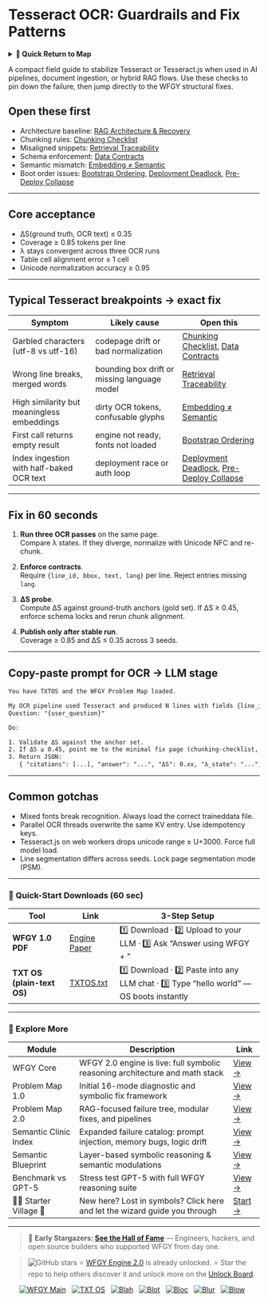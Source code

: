 # Tesseract OCR: Guardrails and Fix Patterns

<details>
  <summary><strong>🧭 Quick Return to Map</strong></summary>

<br>

  > You are in a sub-page of **DocumentAI_OCR**.  
  > To reorient, go back here:  
  >
  > - [**DocumentAI_OCR** — document parsing and optical character recognition](./README.md)  
  > - [**WFGY Global Fix Map** — main Emergency Room, 300+ structured fixes](../README.md)  
  > - [**WFGY Problem Map 1.0** — 16 reproducible failure modes](../../README.md)  
  >
  > Think of this page as a desk within a ward.  
  > If you need the full triage and all prescriptions, return to the Emergency Room lobby.
</details>


A compact field guide to stabilize Tesseract or Tesseract.js when used in AI pipelines, document ingestion, or hybrid RAG flows. Use these checks to pin down the failure, then jump directly to the WFGY structural fixes.

## Open these first

- Architecture baseline: [RAG Architecture & Recovery](https://github.com/onestardao/WFGY/blob/main/ProblemMap/rag-architecture-and-recovery.md)  
- Chunking rules: [Chunking Checklist](https://github.com/onestardao/WFGY/blob/main/ProblemMap/chunking-checklist.md)  
- Misaligned snippets: [Retrieval Traceability](https://github.com/onestardao/WFGY/blob/main/ProblemMap/retrieval-traceability.md)  
- Schema enforcement: [Data Contracts](https://github.com/onestardao/WFGY/blob/main/ProblemMap/data-contracts.md)  
- Semantic mismatch: [Embedding ≠ Semantic](https://github.com/onestardao/WFGY/blob/main/ProblemMap/embedding-vs-semantic.md)  
- Boot order issues: [Bootstrap Ordering](https://github.com/onestardao/WFGY/blob/main/ProblemMap/bootstrap-ordering.md), [Deployment Deadlock](https://github.com/onestardao/WFGY/blob/main/ProblemMap/deployment-deadlock.md), [Pre-Deploy Collapse](https://github.com/onestardao/WFGY/blob/main/ProblemMap/predeploy-collapse.md)

---

## Core acceptance

- ΔS(ground truth, OCR text) ≤ 0.35  
- Coverage ≥ 0.85 tokens per line  
- λ stays convergent across three OCR runs  
- Table cell alignment error ≤ 1 cell  
- Unicode normalization accuracy ≥ 0.95  

---

## Typical Tesseract breakpoints → exact fix

| Symptom | Likely cause | Open this |
|---------|--------------|-----------|
| Garbled characters (utf-8 vs utf-16) | codepage drift or bad normalization | [Chunking Checklist](https://github.com/onestardao/WFGY/blob/main/ProblemMap/chunking-checklist.md), [Data Contracts](https://github.com/onestardao/WFGY/blob/main/ProblemMap/data-contracts.md) |
| Wrong line breaks, merged words | bounding box drift or missing language model | [Retrieval Traceability](https://github.com/onestardao/WFGY/blob/main/ProblemMap/retrieval-traceability.md) |
| High similarity but meaningless embeddings | dirty OCR tokens, confusable glyphs | [Embedding ≠ Semantic](https://github.com/onestardao/WFGY/blob/main/ProblemMap/embedding-vs-semantic.md) |
| First call returns empty result | engine not ready, fonts not loaded | [Bootstrap Ordering](https://github.com/onestardao/WFGY/blob/main/ProblemMap/bootstrap-ordering.md) |
| Index ingestion with half-baked OCR text | deployment race or auth loop | [Deployment Deadlock](https://github.com/onestardao/WFGY/blob/main/ProblemMap/deployment-deadlock.md), [Pre-Deploy Collapse](https://github.com/onestardao/WFGY/blob/main/ProblemMap/predeploy-collapse.md) |

---

## Fix in 60 seconds

1. **Run three OCR passes** on the same page.  
   Compare λ states. If they diverge, normalize with Unicode NFC and re-chunk.  

2. **Enforce contracts**.  
   Require `{line_id, bbox, text, lang}` per line. Reject entries missing `lang`.  

3. **ΔS probe**.  
   Compute ΔS against ground-truth anchors (gold set). If ΔS ≥ 0.45, enforce schema locks and rerun chunk alignment.  

4. **Publish only after stable run**.  
   Coverage ≥ 0.85 and ΔS ≤ 0.35 across 3 seeds.  

---

## Copy-paste prompt for OCR → LLM stage

```txt
You have TXTOS and the WFGY Problem Map loaded.

My OCR pipeline used Tesseract and produced N lines with fields {line_id, bbox, text, lang}.
Question: "{user_question}"

Do:

1. Validate ΔS against the anchor set.
2. If ΔS ≥ 0.45, point me to the minimal fix page (chunking-checklist, embedding-vs-semantic, retrieval-traceability).
3. Return JSON:
   { "citations": [...], "answer": "...", "ΔS": 0.xx, "λ_state": "...", "next_fix": "..." }
````

---

## Common gotchas

* Mixed fonts break recognition. Always load the correct traineddata file.
* Parallel OCR threads overwrite the same KV entry. Use idempotency keys.
* Tesseract.js on web workers drops unicode range ≥ U+3000. Force full model load.
* Line segmentation differs across seeds. Lock page segmentation mode (PSM).

---

### 🔗 Quick-Start Downloads (60 sec)

| Tool                       | Link                                                                                                                                       | 3-Step Setup                                                                             |
| -------------------------- | ------------------------------------------------------------------------------------------------------------------------------------------ | ---------------------------------------------------------------------------------------- |
| **WFGY 1.0 PDF**           | [Engine Paper](https://github.com/onestardao/WFGY/blob/main/I_am_not_lizardman/WFGY_All_Principles_Return_to_One_v1.0_PSBigBig_Public.pdf) | 1️⃣ Download · 2️⃣ Upload to your LLM · 3️⃣ Ask “Answer using WFGY + <your question>”    |
| **TXT OS (plain-text OS)** | [TXTOS.txt](https://github.com/onestardao/WFGY/blob/main/OS/TXTOS.txt)                                                                     | 1️⃣ Download · 2️⃣ Paste into any LLM chat · 3️⃣ Type “hello world” — OS boots instantly |

---

### 🧭 Explore More

| Module                   | Description                                                                  | Link                                                                                               |
| ------------------------ | ---------------------------------------------------------------------------- | -------------------------------------------------------------------------------------------------- |
| WFGY Core                | WFGY 2.0 engine is live: full symbolic reasoning architecture and math stack | [View →](https://github.com/onestardao/WFGY/tree/main/core/README.md)                              |
| Problem Map 1.0          | Initial 16-mode diagnostic and symbolic fix framework                        | [View →](https://github.com/onestardao/WFGY/tree/main/ProblemMap/README.md)                        |
| Problem Map 2.0          | RAG-focused failure tree, modular fixes, and pipelines                       | [View →](https://github.com/onestardao/WFGY/blob/main/ProblemMap/rag-architecture-and-recovery.md) |
| Semantic Clinic Index    | Expanded failure catalog: prompt injection, memory bugs, logic drift         | [View →](https://github.com/onestardao/WFGY/blob/main/ProblemMap/SemanticClinicIndex.md)           |
| Semantic Blueprint       | Layer-based symbolic reasoning & semantic modulations                        | [View →](https://github.com/onestardao/WFGY/tree/main/SemanticBlueprint/README.md)                 |
| Benchmark vs GPT-5       | Stress test GPT-5 with full WFGY reasoning suite                             | [View →](https://github.com/onestardao/WFGY/tree/main/benchmarks/benchmark-vs-gpt5/README.md)      |
| 🧙‍♂️ Starter Village 🏡 | New here? Lost in symbols? Click here and let the wizard guide you through   | [Start →](https://github.com/onestardao/WFGY/blob/main/StarterVillage/README.md)                   |

---

> 👑 **Early Stargazers: [See the Hall of Fame](https://github.com/onestardao/WFGY/tree/main/stargazers)** —
> Engineers, hackers, and open source builders who supported WFGY from day one.

> <img src="https://img.shields.io/github/stars/onestardao/WFGY?style=social" alt="GitHub stars"> ⭐ [WFGY Engine 2.0](https://github.com/onestardao/WFGY/blob/main/core/README.md) is already unlocked. ⭐ Star the repo to help others discover it and unlock more on the [Unlock Board](https://github.com/onestardao/WFGY/blob/main/STAR_UNLOCKS.md).

<div align="center">

[![WFGY Main](https://img.shields.io/badge/WFGY-Main-red?style=flat-square)](https://github.com/onestardao/WFGY)
 
[![TXT OS](https://img.shields.io/badge/TXT%20OS-Reasoning%20OS-orange?style=flat-square)](https://github.com/onestardao/WFGY/tree/main/OS)
 
[![Blah](https://img.shields.io/badge/Blah-Semantic%20Embed-yellow?style=flat-square)](https://github.com/onestardao/WFGY/tree/main/OS/BlahBlahBlah)
 
[![Blot](https://img.shields.io/badge/Blot-Persona%20Core-green?style=flat-square)](https://github.com/onestardao/WFGY/tree/main/OS/BlotBlotBlot)
 
[![Bloc](https://img.shields.io/badge/Bloc-Reasoning%20Compiler-blue?style=flat-square)](https://github.com/onestardao/WFGY/tree/main/OS/BlocBlocBloc)
 
[![Blur](https://img.shields.io/badge/Blur-Text2Image%20Engine-navy?style=flat-square)](https://github.com/onestardao/WFGY/tree/main/OS/BlurBlurBlur)
 
[![Blow](https://img.shields.io/badge/Blow-Game%20Logic-purple?style=flat-square)](https://github.com/onestardao/WFGY/tree/main/OS/BlowBlowBlow)
 

</div>
